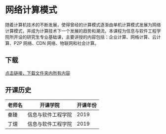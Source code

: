 # 网络计算模式

随着计算机技术的不断发展，使得曾经的计算模式逐渐由单机计算模式发展为网络计算模式，并成为计算技术下一个发展的趋势和潮流。本课程为信息与软件工程学院所开设的研究生专业基础课，主要讲授的内容包括：企业计算、网格计算、云计算、P2P 网络、CDN 网络、物联网和社会计算。

## 下载

[点击链接，下载文件夹内所有内容](https://xovee.github.io/gitzip/?https://github.com/Xovee/uestc-course/tree/master/课程目录/网络计算模式)

## 开课历史

老师名|开课学院|开课年份|
---|---|---
秦臻|信息与软件工程学院|2019
丁熠|信息与软件工程学院|2019
